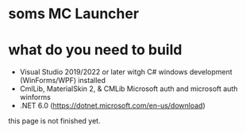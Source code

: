 # soms MC Launcher

# what do you need to build

* Visual Studio 2019/2022 or later witgh C# windows development (WinForms/WPF) installed
* CmlLib, MaterialSkin 2, & CMLib Microsoft auth and microsoft auth winforms
* .NET 6.0 (https://dotnet.microsoft.com/en-us/download)

this page is not finished yet.
